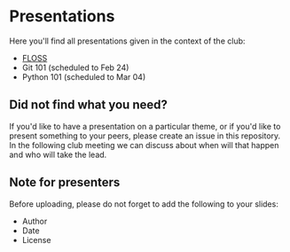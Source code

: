 # Presentations 

Here you'll find all presentations given in the context of the club:
 * [FLOSS](FLOSS.pptx)
 * Git 101 (scheduled to Feb 24)
 * Python 101 (scheduled to Mar 04)

## Did not find what you need?

If you'd like to have a presentation on a particular theme, or if you'd like to present something to your peers, please create an issue in this repository. In the following club meeting we can discuss about when will that happen and who will take the lead.

## Note for presenters

Before uploading, please do not forget to add the following to your slides:
 * Author
 * Date
 * License
